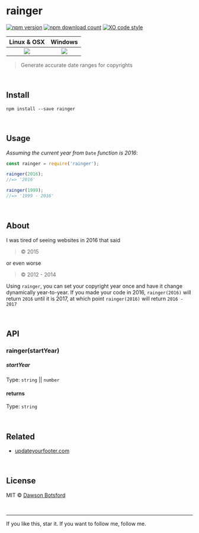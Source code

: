 # rainger
[![npm version](https://img.shields.io/npm/v/rainger.svg)](https://www.npmjs.com/package/rainger)
[![npm download count](http://img.shields.io/npm/dm/rainger.svg?style=flat)](http://npmjs.org/rainger)
[![XO code style](https://img.shields.io/badge/code_style-XO-5ed9c7.svg)](https://github.com/sindresorhus/xo)

  <table>
    <thead>
      <tr>
        <th>Linux & OSX</th>
        <th>Windows</th>
      </tr>
    </thead>
    <tbody>
      <tr>
        <td align="center">
          <a href="https://travis-ci.org/dawsonbotsford/rainger"><img src="https://api.travis-ci.org/dawsonbotsford/rainger.svg?branch=master"></a>
        </td>
        <td align="center">
          <a href="https://ci.appveyor.com/project/dawsonbotsford/rainger"><img src="https://ci.appveyor.com/api/projects/status/1qjrnuj1tni0osli?svg=true"></a>
        </td>
      </tr>
    </tbody>
  </table>

> Generate accurate date ranges for copyrights

<br>

## Install

```
npm install --save rainger
```

<br>

## Usage

*Assuming the current year from* `Date` *function is 2016*:
```js
const rainger = require('rainger');

rainger(2016);
//=> '2016'

rainger(1999);
//=> '1999 - 2016'
```

<br>

## About

I was tired of seeing websites in 2016 that said
> © 2015

or even worse
>© 2012 - 2014

Using `rainger`, you can set your copyright year once and have it change dynamically year-to-year. If you made your code in 2016, `rainger(2016)` will return `2016` until it is 2017, at which point `rainger(2016)` will return `2016 - 2017`

<br>

## API

### rainger(startYear)

##### startYear

Type: `string` || `number`

#### returns

Type: `string`

<br>

## Related
* [updateyourfooter.com](http://updateyourfooter.com/)

<br>

## License

MIT © [Dawson Botsford](http://dawsonbotsford.com)

<br>

---
If you like this, star it. If you want to follow me, follow me.

